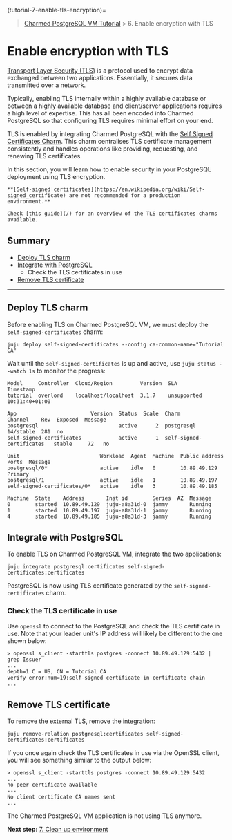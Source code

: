 (tutorial-7-enable-tls-encryption)=


> [Charmed PostgreSQL VM Tutorial](/tutorial/index) > 6. Enable encryption with TLS

# Enable encryption with TLS

[Transport Layer Security (TLS)](https://en.wikipedia.org/wiki/Transport_Layer_Security) is a protocol used to encrypt data exchanged between two applications. Essentially, it secures data transmitted over a network.

Typically, enabling TLS internally within a highly available database or between a highly available database and client/server applications requires a high level of expertise. This has all been encoded into Charmed PostgreSQL so that configuring TLS requires minimal effort on your end.

TLS is enabled by integrating Charmed PostgreSQL with the [Self Signed Certificates Charm](https://charmhub.io/self-signed-certificates). This charm centralises TLS certificate management consistently and handles operations like providing, requesting, and renewing TLS certificates.

In this section, you will learn how to enable security in your PostgreSQL deployment using TLS encryption.

```{caution}
**[Self-signed certificates](https://en.wikipedia.org/wiki/Self-signed_certificate) are not recommended for a production environment.**

Check [this guide](/) for an overview of the TLS certificates charms available. 
```

## Summary
- [Deploy TLS charm](#deploy-tls-charm)
- [Integrate with PostgreSQL](#integrate-with-postgresql)
  - Check the TLS certificates in use
- [Remove TLS certificate](#remove-tls)

---

## Deploy TLS charm

Before enabling TLS on Charmed PostgreSQL VM, we must deploy the `self-signed-certificates` charm:
```shell
juju deploy self-signed-certificates --config ca-common-name="Tutorial CA"
```

Wait until the `self-signed-certificates` is up and active, use `juju status --watch 1s` to monitor the progress:
```
Model     Controller  Cloud/Region         Version  SLA          Timestamp
tutorial  overlord    localhost/localhost  3.1.7    unsupported  10:31:40+01:00

App                        Version  Status  Scale  Charm                      Channel    Rev  Exposed  Message
postgresql                          active      2  postgresql                 14/stable  281  no       
self-signed-certificates            active      1  self-signed-certificates   stable     72   no       

Unit                          Workload  Agent  Machine  Public address  Ports  Message
postgresql/0*                 active    idle   0        10.89.49.129           Primary
postgresql/1                  active    idle   1        10.89.49.197           
self-signed-certificates/0*   active    idle   3        10.89.49.185           

Machine  State    Address       Inst id        Series  AZ  Message
0        started  10.89.49.129  juju-a8a31d-0  jammy       Running
1        started  10.89.49.197  juju-a8a31d-1  jammy       Running
4        started  10.89.49.185  juju-a8a31d-3  jammy       Running
```

## Integrate with PostgreSQL

To enable TLS on Charmed PostgreSQL VM, integrate the two applications:
```shell
juju integrate postgresql:certificates self-signed-certificates:certificates
```
PostgreSQL is now using TLS certificate generated by the `self-signed-certificates` charm.

### Check the TLS certificate in use
Use `openssl` to connect to the PostgreSQL and check the TLS certificate in use. Note that your leader unit's IP address will likely be different to the one shown below:
```shell
> openssl s_client -starttls postgres -connect 10.89.49.129:5432 | grep Issuer
...
depth=1 C = US, CN = Tutorial CA
verify error:num=19:self-signed certificate in certificate chain
...
```

## Remove TLS certificate 
To remove the external TLS, remove the integration:
```shell
juju remove-relation postgresql:certificates self-signed-certificates:certificates
```

If you once again check the TLS certificates in use via the OpenSSL client, you will see something similar to the output below:
```shell
> openssl s_client -starttls postgres -connect 10.89.49.129:5432
...
no peer certificate available
---
No client certificate CA names sent
...
```
The Charmed PostgreSQL VM application is not using TLS anymore.

**Next step:** [7. Clean up environment](/tutorial/8-clean-up-environment)

